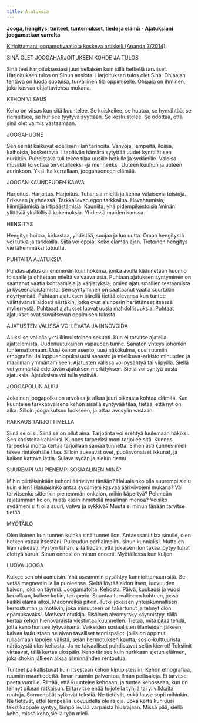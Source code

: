 ```yaml
---
title: Ajatuksia
---
```


**Jooga, hengitys, tunteet, tuntemukset, tiede ja elämä - Ajatuksiani joogamatkan varrelta**

[Kirjoittamani joogamotivaatiota koskeva artikkeli (Ananda 3/2014)](/ananda.html).

SINÄ OLET JOOGAHARJOITUKSEN KOHDE JA TULOS

Sinä teet harjoituksestasi juuri sellaisen kuin sillä hetkellä tarvitset.
Harjoituksen tulos on Sinun ansiota.
Harjoituksen tulos olet Sinä.
Ohjaajan tehtävä on luoda suotuisa, turvallinen tila oppimiselle.
Ohjaaja on ihminen, joka kasvaa ohjattaviensa mukana. 

KEHON VIISAUS

Keho on  viisas kun sitä kuuntelee. 
Se kuiskailee, se huutaa, se hymähtää, se riemuitsee, se hurisee tyytyväisyyttään. 
Se keskustelee. 
Se odottaa, että sinä olet valmis vastaamaan.

JOOGAHUONE

Sen seinät kaikuvat edellisen illan tarinoita.
Vahvoja, lempeitä, iloisia, kaihoisia, koskettavia.
Iltapäivän hämärä sytyttää uudet kynttilät sen nurkkiin.
Puhdistava tuli tekee tilaa uusille hetkille ja sydämille.
Valoisa musiikki toivottaa tervetulleeksi -ja menneeksi.
Uuteen kuuhun ja uuteen aurinkoon.
Yksi ilta kerrallaan, joogahuoneen elämää.



JOOGAN KAUNDEUDEN KAAVA

Harjoitus. Harjoitus. Harjoitus.
Tuhansia mieltä ja kehoa valaisevia toistoja.
Erikseen ja yhdessä.
Tarkkailevan egon tarkkailua.
Havahtumisia, kiinnijäämisiä ja irtipäästämisiä.
Kauniita, yhä pidempikestoisia 'minän' ylittäviä yksilöllisiä kokemuksia.
Yhdessä muiden kanssa.


HENGITYS

Hengitys hoitaa, kirkastaa, yhdistää, suojaa ja luo uutta.
Omaa hengitystä voi tutkia ja tarkkailla.
Siitä voi oppia. Koko elämän ajan.
Tietoinen hengitys vie lähemmäksi totuutta.



PUHTAITA AJATUKSIA

Puhdas ajatus on enemmän kuin hokema, jonka avulla käännetään huomio toisaalle ja ohitetaan mieltä vaivaava asia.
Puhtaan ajatuksen syntyminen on saattanut vaatia kohtaamisia ja kärjistyksiä, omien ajatusmallien testaamista ja kyseenalaistamista.
Sen syntyminen on saattaanut vaatia suurtakin nöyrtymistä.
Puhtaan ajatuksen äärellä tietää olevansa kun tuntee välittävänsä aidosti niistäkin, jotka ovat alunperin herättäneet itsessä myllerrystä.
Puhtaaat ajatukset luovat uusia mahdollisuuksia.
Puhtaat ajatukset ovat suvaitsevan oppimisen tulosta.



AJATUSTEN VÄLISSÄ VOI LEVÄTÄ JA INNOVOIDA

Aluksi se voi olla yksi ikimuistoinen sekunti.
Kun ei tarvitse ajatella ajattelemista.
Uudenuutukainen vapauden tunne.
Sanaton yhteys johonkin tuntemattomaan.
Uusi kehon asento, uusi näkökulma, uusi ruumiin etnografia.
Ja loppuenlopuksi uusi sanasto ja mielikuva-arkisto minuuden ja maailman ymmärtämiseen.
Ajatusten välissä voi pysähtyä tai viipyillä.
Siellä voi ymmärtää edeltävän ajatuksen merkityksen.
Siellä voi syntyä uusia ajatuksia.
Ajatuksista voi tulla ystäviä. 



JOOGAPOLUN ALKU

Jokainen joogapolku on arvokas ja alkaa juuri oikeasta kohtaa elämää.
Kun kuuntelee tarkkaavaisena kehon sisällä syntyvää tilaa, tietää, että nyt on aika. 
Silloin jooga kutsuu luokseen, ja ottaa avosylin vastaan.



RAKKAUS TARJOTTIMELLA

Siinä se olisi.
Siinä se on ollut aina.
Tarjotinta voi erehtyä luulemaan häkiksi.
Sen koristeita kahleiksi.
Kunnes tarpeeksi moni tarjoilee sitä.
Kunnes tarpeeksi monta kertaa tarjoillaan samaa tunnetta.
Siihen asti kunnes mieli tekee rintakehälle tilaa.
Silloin aukeavat ovet,
puoliavonaiset ikkunat,
ja kaiken kattava lattia.
Sulava sydän ja sielun riemu.



SUUREMPI VAI PIENEMPI SOSIAALINEN MINÄ?

Mihin piirtäisinkään kehoni ääriviivat tänään? 
Haluaisinko olla suurempi sielu kuin eilen?
Haluaisinko antaa sydämeni kasvaa ääriviivojeni mukana? 
Vai tarvitsenko sittenkin pienemmän onkalon, mihin käpertyä?
Pehmeän rajatumman kolon, mistä käsin ihmetellä maailman menoa? 
Voisiko sydämeni silti olla suuri, vahva ja sykkivä?
Muuta ei minun tänään tarvitse tietää. 



MYÖTÄILO

Olen iloinen kun tunnen kuinka sinä tunnet ilon.
Antaessani tilaa sinulle, olen hetken vapaa itsestäni.
Pukeudun parhaimpiini, sinun kunniaksi. 
Mutta en liian räikeästi.
Pystyn tähän, sillä tiedän, että jokaisen ilon takaa löytyy tuhat elettyä surua.
Sinun onnesi on minun onneni.
Myötäilossa kun kuljen.




LUOVA JOOGA

Kulkee sen ohi aamuisin. Yhä useammin pysähtyy kunnioittamaan sitä. Se vetää magneetin lailla puoleensa. Sieltä löytää aidon itsen, luovuuden kaivon, joka on täynnä. Joogamatolta. Kehosta. Päivä, kuukausi ja vuosi kerrallaan, kulkee kotiin, takaperin. Suuntaa turvalliseen kohtuun, jossa kaikki elämä alkoi. Madonreikiä pitkin. Tutkii jokaisen yhteiskunnallisen kerrostuman ja motiivin, joka minuuteen on takertunut ja tehnyt olon epämukavaksi. Motivaatiotutkija. Sisäinen aivomyrsky käynnistyy, tällä kertaa kehon hienovaraista viestintää kuunnellen. Tietää, mitä pitää tehdä, jotta keho hurisee tytyväisenä. Vaikeiden sosiaalisten tilanteiden jälkeen, kaivaa laukustaan ne aivan tavalliset tennispallot, joilla on oppinut rullaamaan lapojen välistä, selän hermotuksen kautta, sosio-kulttuurista närästystä ulos kehosta. Ja ne taivaalliset puhdistavat selän kierrot! Toksiinit virtaavat, tällä kertaa ulospäin. Keho tärisee kuin nurkkaan ajetun eläimen, joka shokin jälkeen alkaa silminnähden rentoutua.

Tunteet paikallistuvat kuin itsestään kehon kipupisteisiin. Kehon etnografiaa, ruumiin maantiedettä. Ilman ruumiin palvontaa. Ilman peilisaleja. Ei tarvitse paeta vuorille. Riittää, että kuuntelee kehoaan, ja tuntee kehossaan, kun on tehnyt oikean ratkaisun. Ei tarvitse enää tuijotella tyhjiä tai ylivilkkaita ruutuja. Sormenpäät sylkevät tekstiä. Ne tietävät, mikä lause sopii mihinkin. Ne tietävät, ettei lempeällä luovuudella ole rajoja. Joka kerta kun uusi tekstikappale syntyy, lämpö leviää varpaista hiusrajaan. Missä pää, siellä keho, missä keho,siellä työn mieli.
